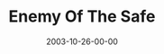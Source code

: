 ---
layout: message
category: message
series: "Public Enemy"
title: "Enemy Of The Safe"
date: 2003-10-26-00-00
message_id: 200
sc-permalink-url: "http://soundcloud.com/crdschurch/enemy-of-the-safe"
audio: "http://s3.amazonaws.com/crossroads-media/messages/audio/PE_03_10-26-03_Enemy_Of_The_Safe.mp3"
audio-duration: "39:53"
tag: 
 - choice
 - jesus
 - risk
 - power
 - authority
 - tome
 - decision-making
explicit: false
---